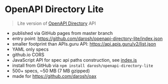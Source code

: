 # OpenAPI Directory Lite

> Lite version of [OpenAPI Directory](https://github.com/APIs-guru/openapi-directory) API

* published via GitHub pages from master branch
* entry point: https://github.com/darosh/openapi-directory-lite/index.json
* smaller footprint than APIs.guru API: https://api.apis.guru/v2/list.json
* YAML only specs
* github.io CORS
* JavaScript API for spec api paths construction, see [index.js](./index.js)
* install from GitHub via `npm install darosh/openapi-directory-lite` 
* 500+ specs, ~50 MB (7 MB gzipped)
* made for https://github.com/darosh/oax
